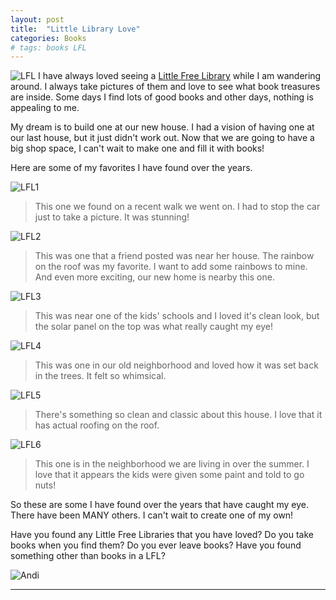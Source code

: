 ```yaml
---
layout: post
title:  "Little Library Love"
categories: Books
# tags: books LFL
---
```

![LFL](/images/lfl.jpg)
I have always loved seeing a [Little Free Library](https://littlefreelibrary.org/) while I am wandering around. I always take pictures of them and love to see what book treasures are inside. Some days I find lots of good books and other days, nothing is appealing to me. 

My dream is to build one at our new house. I had a vision of having one at our last house, but it just didn't work out. Now that we are going to have a big shop space, I can't wait to make one and fill it with books! 

Here are some of my favorites I have found over the years.

![LFL1](/images/LFL1.JPG)
>This one we found on a recent walk we went on. I had to stop the car just to take a picture. It was stunning!

![LFL2](/images/LFL2.JPG)
>This was one that a friend posted was near her house. The rainbow on the roof was my favorite. I want to add some rainbows to mine. And even more exciting, our new home is nearby this one.

![LFL3](/images/LFL3.JPG)
>This was near one of the kids' schools and I loved it's clean look, but the solar panel on the top was what really caught my eye!

![LFL4](/images/LFL4.JPG)
>This was one in our old neighborhood and loved how it was set back in the trees. It felt so whimsical.

![LFL5](/images/LFL5.JPG)
>There's something so clean and classic about this house. I love that it has actual roofing on the roof.

![LFL6](/images/LFL6.JPG)
>This one is in the neighborhood we are living in over the summer. I love that it appears the kids were given some paint and told to go nuts! 

So these are some I have found over the years that have caught my eye. There have been MANY others. I can't wait to create one of my own! 

Have you found any Little Free Libraries that you have loved? Do you take books when you find them? Do you ever leave books? Have you found something other than books in a LFL? 

![Andi](/images/andi.jpg)

----